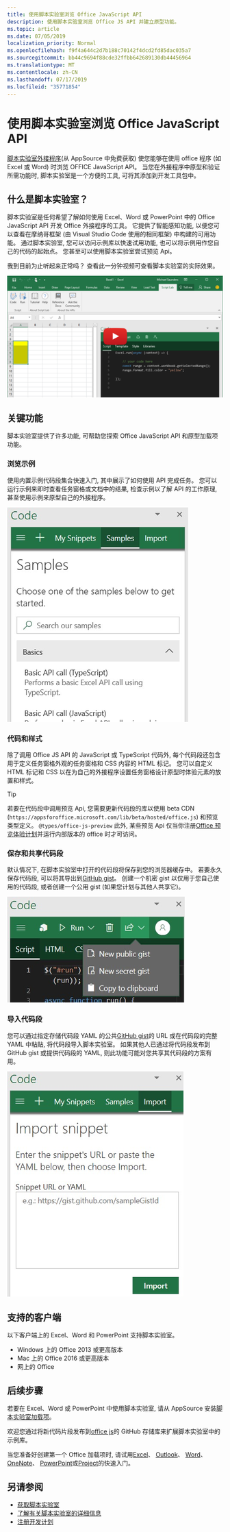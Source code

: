 ```yaml
---
title: 使用脚本实验室浏览 Office JavaScript API
description: 使用脚本实验室浏览 Office JS API 并建立原型功能。
ms.topic: article
ms.date: 07/05/2019
localization_priority: Normal
ms.openlocfilehash: f9f4a644c2d7b188c70142f4dcd2fd85dac035a7
ms.sourcegitcommit: bb44c9694f88cde32ffbb642689130db44456964
ms.translationtype: MT
ms.contentlocale: zh-CN
ms.lasthandoff: 07/17/2019
ms.locfileid: "35771854"
---
```

# <a name="explore-office-javascript-api-using-script-lab"></a>使用脚本实验室浏览 Office JavaScript API

[脚本实验室外接程序](https://appsource.microsoft.com/product/office/WA104380862)(从 AppSource 中免费获取) 使您能够在使用 office 程序 (如 Excel 或 Word) 时浏览 OFFICE JavaScript API。 当您在外接程序中原型和验证所需功能时, 脚本实验室是一个方便的工具, 可将其添加到开发工具包中。

## <a name="what-is-script-lab"></a>什么是脚本实验室？

脚本实验室是任何希望了解如何使用 Excel、Word 或 PowerPoint 中的 Office JavaScript API 开发 Office 外接程序的工具。 它提供了智能感知功能, 以便您可以查看在摩纳哥框架 (由 Visual Studio Code 使用的相同框架) 中构建的可用功能。 通过脚本实验室, 您可以访问示例库以快速试用功能, 也可以将示例用作您自己的代码的起始点。 您甚至可以使用脚本实验室尝试预览 Api。

我到目前为止听起来正常吗？ 查看此一分钟视频可查看脚本实验室的实际效果。

[![显示在 Excel、Word 和 PowerPoint 中运行的脚本实验室的预览视频。](../images/screenshot-wide-youtube.png '脚本实验室预览视频')](https://aka.ms/scriptlabvideo)

## <a name="key-features"></a>关键功能

脚本实验室提供了许多功能, 可帮助您探索 Office JavaScript API 和原型加载项功能。

### <a name="explore-samples"></a>浏览示例

使用内置示例代码段集合快速入门, 其中展示了如何使用 API 完成任务。 您可以运行示例来即时查看任务窗格或文档中的结果, 检查示例以了解 API 的工作原理, 甚至使用示例来原型自己的外接程序。

![示例](../images/script-lab-samples.jpg)

### <a name="code-and-style"></a>代码和样式

除了调用 Office JS API 的 JavaScript 或 TypeScript 代码外, 每个代码段还包含用于定义任务窗格外观的任务窗格和 CSS 内容的 HTML 标记。 您可以自定义 HTML 标记和 CSS 以在为自己的外接程序设置任务窗格设计原型时体验元素的放置和样式。

> [!TIP]
> 若要在代码段中调用预览 Api, 您需要更新代码段的库以使用 beta CDN (`https://appsforoffice.microsoft.com/lib/beta/hosted/office.js`) 和预览类型定义。 `@types/office-js-preview` 此外, 某些预览 Api 仅当你注册[Office 预览体验计划](https://products.office.com/office-insider)并运行内部版本的 office 时才可访问。

### <a name="save-and-share-snippets"></a>保存和共享代码段

默认情况下, 在脚本实验室中打开的代码段将保存到您的浏览器缓存中。 若要永久保存代码段, 可以将其导出到[GitHub gist](https://gist.github.com)。 创建一个机密 gist 以仅用于您自己使用的代码段, 或者创建一个公用 gist (如果您计划与其他人共享它)。

![共享选项](../images/script-lab-share.jpg)

### <a name="import-snippets"></a>导入代码段

您可以通过指定存储代码段 YAML 的公共[GitHub gist](https://gist.github.com)的 URL 或在代码段的完整 YAML 中粘贴, 将代码段导入脚本实验室。 如果其他人已通过将代码段发布到 GitHub gist 或提供代码段的 YAML, 则此功能可能对您共享其代码段的方案有用。

![导入代码段选项](../images/script-lab-import-snippet.jpg)

## <a name="supported-clients"></a>支持的客户端

以下客户端上的 Excel、Word 和 PowerPoint 支持脚本实验室。

- Windows 上的 Office 2013 或更高版本
- Mac 上的 Office 2016 或更高版本
- 网上的 Office

## <a name="next-steps"></a>后续步骤

若要在 Excel、Word 或 PowerPoint 中使用脚本实验室, 请从 AppSource 安装[脚本实验室加载项](https://appsource.microsoft.com/product/office/WA104380862)。 

欢迎您通过将新代码片段发布到[office js](https://github.com/OfficeDev/office-js-snippets#office-js-snippets)的 GitHub 存储库来扩展脚本实验室中的示例库。

当您准备好创建第一个 Office 加载项时, 请试用[Excel](../quickstarts/excel-quickstart-jquery.md)、 [Outlook](/outlook/add-ins/quick-start?context=office/dev/add-ins/context)、 [Word](../quickstarts/word-quickstart.md)、 [OneNote](../quickstarts/onenote-quickstart.md)、 [PowerPoint](../quickstarts/powerpoint-quickstart.md)或[Project](../quickstarts/project-quickstart.md)的快速入门。

## <a name="see-also"></a>另请参阅

- [获取脚本实验室](https://appsource.microsoft.com/product/office/WA104380862)
- [了解有关脚本实验室的详细信息](https://github.com/OfficeDev/script-lab#script-lab-a-microsoft-garage-project)
- [注册开发计划](https://developer.microsoft.com/office/dev-program)
